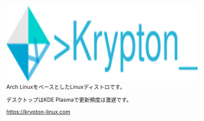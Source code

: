 <img src="https://raw.githubusercontent.com/krypton-linux/krypton-linux.com/refs/heads/main/logo.svg" height=200px width=auto></img>
Arch LinuxをベースとしたLinuxディストロです。

デスクトップはKDE Plasmaで更新頻度は激遅です。

https://krypton-linux.com

